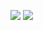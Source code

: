 

![](https://visitor-badge.glitch.me/badge?page_id=GaussYuan191.readme)
![](http://antzuhl.cn:4000/get/@GaussYuan191.readme)
<!---
GaussYuan191/GaussYuan191 is a ✨ special ✨ repository because its `README.md` (this file) appears on your GitHub profile.
You can click the Preview link to take a look at your changes.
--->
